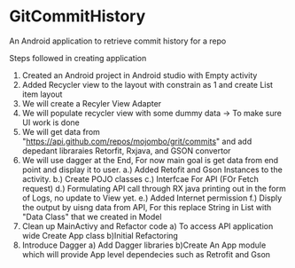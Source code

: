 # GitCommitHistory
An Android application to retrieve commit history for a repo 

Steps followed in creating application
1. Created an Android project in Android studio with Empty activity
2. Added Recycler view to the layout with constrain as 1 and create List item layout
3. We will create a Recyler View Adapter 
4. We will populate recycler view with some dummy data -> To make sure UI work is done
5. We will get data from "https://api.github.com/repos/mojombo/grit/commits" and add depedant libraraies
	Retorfit, Rxjava, and GSON convertor
6. We will use dagger at the End, For now main goal is get data from end point and display it to user.
	a.) Added Retofit and Gson Instances to the activity.
	b.) Create POJO classes
	c.) Interfcae For API (FOr Fetch request)
	d.) Formulating API call through RX java printing out in the form of Logs, no update to View yet.
	e.) Added Internet permission
	f.) Disply the output by uisng data from API, For this replace String in List with "Data Class" that we created in Model 
7. Clean up MainActivy and Refactor code
	a) To access API application wide Create App class
	b)Initial Refactoring
8. Introduce Dagger 
	a) Add Dagger libraries
	b)Create An App module which will provide App level dependecies such as Retrofit and Gson

